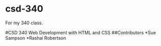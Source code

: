# csd-340
For my 340 class.

#CSD 340 Web Development with HTML and CSS
##Contributors
*Sue Sampson
*Rashai Robertson
